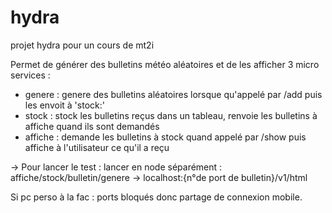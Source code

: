 # hydra
projet hydra pour un cours de mt2i

Permet de générer des bulletins météo aléatoires et de les afficher
3 micro services :
- genere : genere des bulletins aléatoires lorsque qu'appelé par /add puis les envoit à 'stock:'
- stock : stock les bulletins reçus dans un tableau, renvoie les bulletins à affiche quand ils sont demandés
- affiche : demande les bulletins à stock quand appelé par /show puis affiche à l'utilisateur ce qu'il a reçu

-> Pour lancer le test : lancer en node séparément : affiche/stock/bulletin/genere
-> localhost:{n°de port de bulletin}/v1/html

Si pc perso à la fac : ports bloqués donc partage de connexion mobile.
